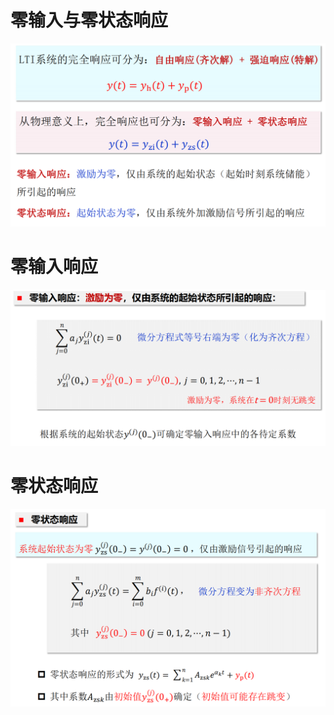 # 零输入与零状态响应

![Alt text](image-165.png)

# 零输入响应

![Alt text](image-169.png)

# 零状态响应

![Alt text](image-351.png)
